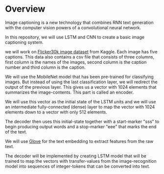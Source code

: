# Overview

Image captioning is a new technology that combines RNN text generation with the computer vision powers of a convolutional neural network.

In this repository, we will use LSTM and CNN to create a basic image captioning system.

we will work on [Flicker30k image dataset](https://www.kaggle.com/hsankesara/flickr-image-dataset) from Kaggle. Each image has five captions. This data also contains a csv file that consists of three columns, first column is the names of the images, second column is the caption number and third column is the caption.

We will use the MobileNet model that has been pre-trained for classifying images. But instead of using the last classification layer, we will redirect the output of the previous layer. This gives us a vector with 1024 elements that summarizes the image-contents. This part is called an encoder.

We will use this vector as the initial state of the LSTM units and we will use an intermediate fully-connected (dense) layer to map the vector with 1024 elements down to a vector with only 512 elements.

The decoder then uses this initial-state together with a start-marker "sss" to begin producing output words and a stop-marker "eee" that marks the end of the text.

We will use [Glove](http://nlp.stanford.edu/data/glove.6B.zip) for the text embedding to extract features from the raw text.

The decoder will be implemented by creating LSTM model that will be trained to map the vectors with transfer-values from the image-recognition model into sequences of integer-tokens that can be converted into text.

